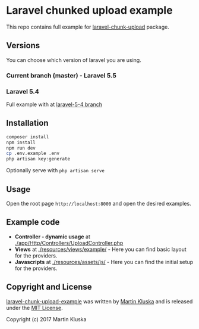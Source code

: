 # Laravel chunked upload example
This repo contains full example for [laravel-chunk-upload](https://github.com/pionl/laravel-chunk-upload) package.

## Versions
You can choose which version of laravel you are using.

### Current branch (master) - Laravel 5.5

### Laravel 5.4
Full example with at [laravel-5-4 branch](https://github.com/pionl/laravel-chunk-upload-example/tree/laravel-5-4)

## Installation

```bash
composer install
npm install
npm run dev
cp .env.example .env
php artisan key:generate
```

Optionally serve with `php artisan serve`

## Usage

Open the root page `http://localhost:8000` and open the desired examples.

## Example code
* **Controller - dynamic usage** at [./app/Http/Controllers/UploadController.php](./app/Http/Controllers/UploadController.php)
* **Views** at [./resources/views/example/](./resources/views/example/) - Here you can find basic layout for the providers.
* **Javascripts** at [./resources/assets/js/](./resources/assets/js/) - Here you can find the initial setup for the providers.

## Copyright and License

[laravel-chunk-upload-example](https://github.com/pionl/laravel-chunk-upload-example)
was written by [Martin Kluska](http://kluska.cz) and is released under the 
[MIT License](LICENSE.md).

Copyright (c) 2017 Martin Kluska
